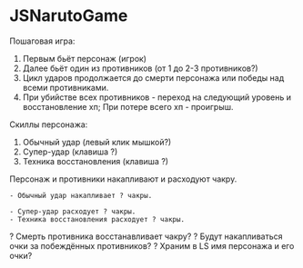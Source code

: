# JSNarutoGame

Пошаговая игра:
1. Первым бьёт персонаж (игрок)
2. Далее бьёт один из противников (от 1 до 2-3 противников?) 
3. Цикл ударов продолжается до смерти персонажа или победы над всеми противниками.
3. При убийстве всех противников - переход на следующий уровень и восстановление хп;
   При потере всего хп - проигрыш.


Скиллы персонажа:
1. Обычный удар (левый клик мышкой?)
2. Супер-удар (клавиша ?)
3. Техника восстановления (клавиша ?)

Персонаж и противники накапливают и расходуют чакру.

    - Обычный удар накапливает ? чакры.
    
    - Супер-удар расходует ? чакры.
    - Техника восстановления расходует ? чакры. 


? Смерть противника восстанавливает чакру?
? Будут накапливаться очки за побеждённых противников?
? Храним в LS имя персонажа и его очки? 